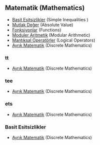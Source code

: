   ## Matematik (Mathematics)

  * [Basit Esitsizlikler](#basit-esitsizlikler) (Simple Inequalities )
  * [Mutlak Değer](https://github.com/hsynrtn/yapay-zeka-yol-haritasi/blob/main/matematik.md) (Absolute Value)
  * [Fonksiyonlar](https://github.com/hsynrtn/yapay-zeka-yol-haritasi/blob/main/matematik.md) (Functions)
  * [Moduler Aritmetik](https://github.com/hsynrtn/yapay-zeka-yol-haritasi/blob/main/matematik.md) (Modular Arithmetic)
  * [Mantıksal Operatörler](https://github.com/hsynrtn/yapay-zeka-yol-haritasi/blob/main/matematik.md) (Logical Operators)
  * [Ayrık Matematik](https://github.com/hsynrtn/yapay-zeka-yol-haritasi/blob/main/matematik.md) (Discrete Mathematics)

### tt
 
  * [Ayrık Matematik](https://github.com/hsynrtn/yapay-zeka-yol-haritasi/blob/main/matematik.md) (Discrete Mathematics)

### tee
 
  * [Ayrık Matematik](https://github.com/hsynrtn/yapay-zeka-yol-haritasi/blob/main/matematik.md) (Discrete Mathematics)

### ets
 
  * [Ayrık Matematik](https://github.com/hsynrtn/yapay-zeka-yol-haritasi/blob/main/matematik.md) (Discrete Mathematics)

### Basit Esitsizlikler
 
  * [Ayrık Matematik](https://github.com/hsynrtn/yapay-zeka-yol-haritasi/blob/main/matematik.md) (Discrete Mathematics)

